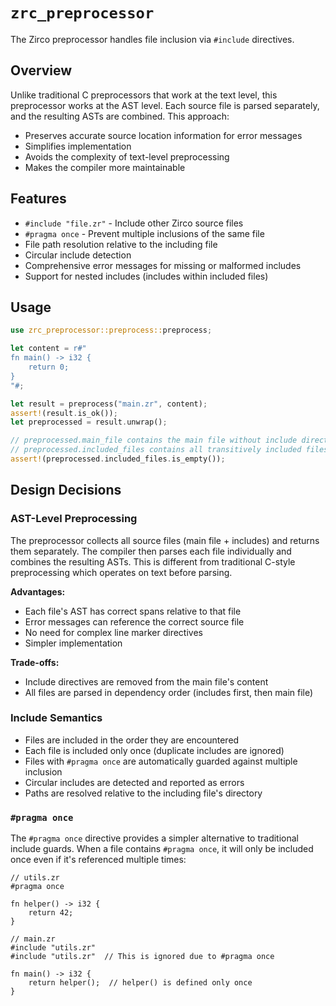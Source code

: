 # `zrc_preprocessor`

The Zirco preprocessor handles file inclusion via `#include` directives.

## Overview

Unlike traditional C preprocessors that work at the text level, this preprocessor
works at the AST level. Each source file is parsed separately, and the resulting
ASTs are combined. This approach:

- Preserves accurate source location information for error messages
- Simplifies implementation
- Avoids the complexity of text-level preprocessing
- Makes the compiler more maintainable

## Features

- `#include "file.zr"` - Include other Zirco source files
- `#pragma once` - Prevent multiple inclusions of the same file
- File path resolution relative to the including file
- Circular include detection
- Comprehensive error messages for missing or malformed includes
- Support for nested includes (includes within included files)

## Usage

```rust
use zrc_preprocessor::preprocess::preprocess;

let content = r#"
fn main() -> i32 {
    return 0;
}
"#;

let result = preprocess("main.zr", content);
assert!(result.is_ok());
let preprocessed = result.unwrap();

// preprocessed.main_file contains the main file without include directives
// preprocessed.included_files contains all transitively included files
assert!(preprocessed.included_files.is_empty());
```

## Design Decisions

### AST-Level Preprocessing

The preprocessor collects all source files (main file + includes) and returns
them separately. The compiler then parses each file individually and combines
the resulting ASTs. This is different from traditional C-style preprocessing
which operates on text before parsing.

**Advantages:**
- Each file's AST has correct spans relative to that file
- Error messages can reference the correct source file
- No need for complex line marker directives
- Simpler implementation

**Trade-offs:**
- Include directives are removed from the main file's content
- All files are parsed in dependency order (includes first, then main file)

### Include Semantics

- Files are included in the order they are encountered
- Each file is included only once (duplicate includes are ignored)
- Files with `#pragma once` are automatically guarded against multiple inclusion
- Circular includes are detected and reported as errors
- Paths are resolved relative to the including file's directory

### `#pragma once`

The `#pragma once` directive provides a simpler alternative to traditional include guards.
When a file contains `#pragma once`, it will only be included once even if it's referenced
multiple times:

```zirco
// utils.zr
#pragma once

fn helper() -> i32 {
    return 42;
}
```

```zirco
// main.zr
#include "utils.zr"
#include "utils.zr"  // This is ignored due to #pragma once

fn main() -> i32 {
    return helper();  // helper() is defined only once
}
```

